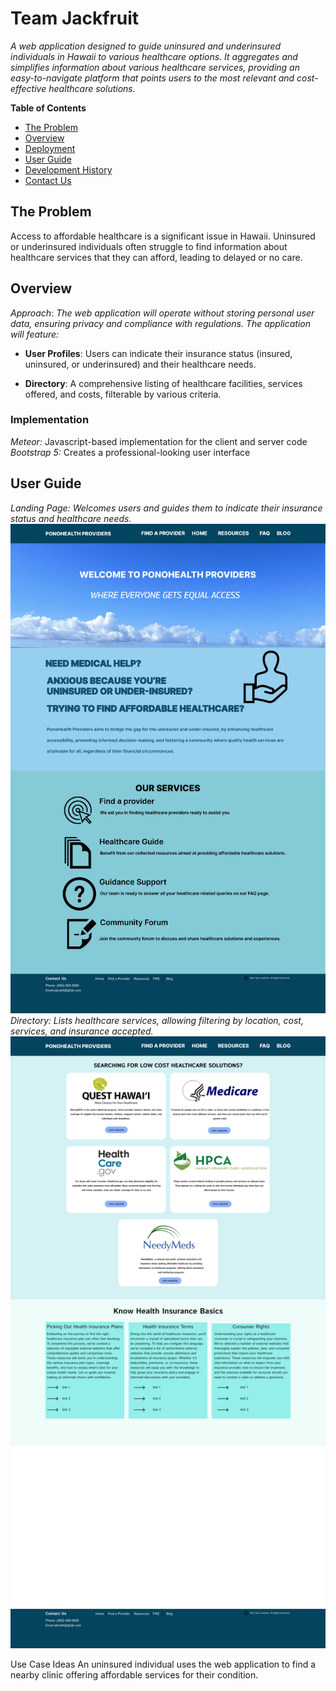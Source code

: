 # Team Jackfruit

*A web application designed to guide uninsured and underinsured individuals in Hawaii to various healthcare options. It aggregates and simplifies information about various healthcare services, providing an easy-to-navigate platform that points users to the most relevant and cost-effective healthcare solutions.*

**Table of Contents**

   - [The Problem](#the-problem)
   - [Overview](#overview)
   - [Deployment](#deployment)
   - [User Guide](#user-guide)
   - [Development History](#development-history)
   - [Contact Us](#contact-us)

## The Problem

Access to affordable healthcare is a significant issue in Hawaii. Uninsured or underinsured individuals often struggle to find information about healthcare services that they can afford, leading to delayed or no care.

## Overview

*Approach*: *The web application will operate without storing personal user data, ensuring privacy and compliance with regulations. The application will feature:*

* **User Profiles**: Users can indicate their insurance status (insured, uninsured, or underinsured) and their healthcare needs.

* **Directory**: A comprehensive listing of healthcare facilities, services offered, and costs, filterable by various criteria.

### Implementation

*Meteor:* Javascript-based implementation for the client and server code  
*Bootstrap 5:* Creates a professional-looking user interface 



## User Guide

*Landing Page: Welcomes users and guides them to indicate their insurance status and healthcare needs.*
<img src="doc/Landing_Page.png">
*Directory: Lists healthcare services, allowing filtering by location, cost, services, and insurance accepted.*
<img src="doc/Resources_Page.png">  
  
  
Use Case Ideas
An uninsured individual uses the web application to find a nearby clinic offering affordable services for their condition.

